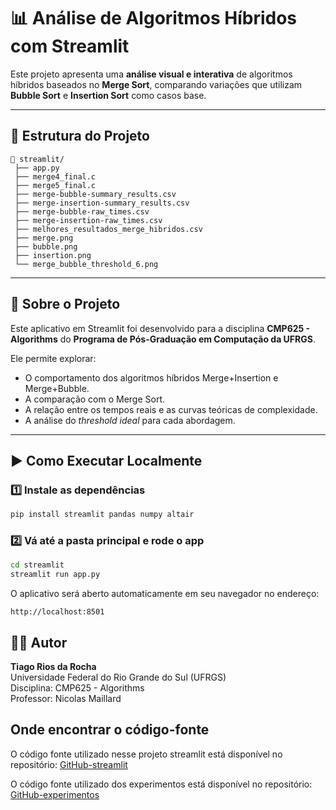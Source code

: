 # 📊 Análise de Algoritmos Híbridos com Streamlit

Este projeto apresenta uma **análise visual e interativa** de algoritmos híbridos baseados no **Merge Sort**, comparando variações que utilizam **Bubble Sort** e **Insertion Sort** como casos base.

---

## 🚀 Estrutura do Projeto

```
📁 streamlit/
 ├── app.py
 ├── merge4_final.c
 ├── merge5_final.c
 ├── merge-bubble-summary_results.csv
 ├── merge-insertion-summary_results.csv
 ├── merge-bubble-raw_times.csv
 ├── merge-insertion-raw_times.csv
 ├── melhores_resultados_merge_hibridos.csv
 ├── merge.png
 ├── bubble.png
 ├── insertion.png
 └── merge_bubble_threshold_6.png
```

---

## 🧠 Sobre o Projeto

Este aplicativo em Streamlit foi desenvolvido para a disciplina **CMP625 - Algorithms** do **Programa de Pós-Graduação em Computação da UFRGS**.

Ele permite explorar:

- O comportamento dos algoritmos híbridos Merge+Insertion e Merge+Bubble.
- A comparação com o Merge Sort.
- A relação entre os tempos reais e as curvas teóricas de complexidade.
- A análise do *threshold ideal* para cada abordagem.

---

## ▶️ Como Executar Localmente

### 1️⃣ Instale as dependências
```bash
pip install streamlit pandas numpy altair
```

### 2️⃣ Vá até a pasta principal e rode o app
```bash
cd streamlit
streamlit run app.py
```

O aplicativo será aberto automaticamente em seu navegador no endereço:
```
http://localhost:8501
```

## 👨‍💻 Autor

**Tiago Rios da Rocha**  
Universidade Federal do Rio Grande do Sul (UFRGS)  
Disciplina: CMP625 - Algorithms  
Professor: Nicolas Maillard

## Onde encontrar o código-fonte
O código fonte utilizado nesse projeto streamlit está disponível no repositório: [GitHub-streamlit](https://github.com/tiagoriosrocha/streamlit-mergesort)

O código fonte utilizado dos experimentos está disponível no repositório: [GitHub-experimentos](https://github.com/tiagoriosrocha/mergesort)
